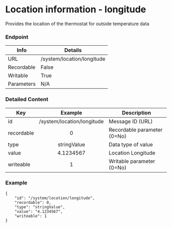 # Location information - longitude

Provides the location of the thermostat for outside temperature data

### Endpoint

| Info  | Details |
| ------------- | ------------- |
| URL   | /system/location/longitude   |
| Recordable   | False   |
| Writable   | True   |
| Parameters  | N/A |

### Detailed Content

|  Key  | Example | Description |
| ------------- | :------: | ------------------------------ |
|  id | /system/location/longitude | Message ID (URL) |
|  recordable | 0 | Recordable parameter (0=No) |
|  type | stringValue | Data type of value |
|  value | 4.1234567 | Location Longitude |
|  writeable | 1 | Writable parameter (0=No) |



### Example
```
{
    "id": "/system/location/longitude",
    "recordable": 0,
    "type": "stringValue",
    "value": "4.1234567",
    "writeable": 1
}
```
